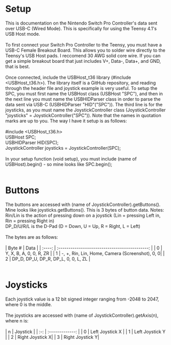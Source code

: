 # Setup
This is documentation on the Nintendo Switch Pro Controller's data sent over USB-C (Wired Mode). This is specifically for using the Teensy 4.1's USB Host mode.<br><br>
To first connect your Switch Pro Controller to the Teensy, you must have a USB-C Female Breakout Board. This allows you to solder wire directly to the Teensy's USB Host pads. I reccomend 30 AWG solid core wire. If you can get a simple breakout board that just includes V+, Data-, Data+, and GND, that is best.<br><br>
Once connected, include the USBHost_t36 library (#include <USBHost_t36.h>). The library itself is a GitHub repository, and reading through the header file and joystick example is very useful. To setup the SPC, you must first name the USBHost class (USBHost "SPC"), and then in the next line you must name the USBHIDParser class in order to parse the data sent via USB-C (USBHIDParser "HID"("SPC")). The third line is for the joysticks, as you must name the JoystickController class (JoystickController "joysticks" = JoystickController("SPC")). Note that the names in quotation marks are up to you. The way I have it setup is as follows:<br><br>
#include <USBHost_t36.h><br>
USBHost SPC;<br>
USBHIDParser HID(SPC);<br>
JoystickController joysticks = JoystickController(SPC);<br><br>
In your setup function (void setup), you must include (name of USBHost).begin() - so mine looks like SPC.begin();<br><br>
# Buttons
The buttons are accessed with (name of JoystickController).getButtons(). Mine looks like joysticks.getButtons(). This is 3 bytes of button data. Notes: Rin/Lin is the action of pressing down on a joystick (Lin = pressing Left in, Rin = pressing Right in)<br> DP_D/U/R/L is the D-Pad (D = Down, U = Up, R = Right, L = Left)<br><br>The bytes are as follows:<br><br>
| Byte # | Data                                           |
| :----: | :--------------------------------------------: |
| 0      | Y, X, B, A, 0, 0, R, ZR                        |
| 1      | -, +, Rin, Lin, Home, Camera (Screenshot), 0, 0|
| 2      | DP_D, DP_U, DP_R, DP_L, 0, 0, L, ZL            |
<br><br>
# Joysticks
Each joystick value is a 12 bit signed integer ranging from -2048 to 2047, where 0 is the middle.<br><br>The joysticks are accessed with (name of JoystickController).getAxis(n), where n is:<br><br>
| n   | Joystick        |
| :-: | :-------------: |
| 0   | Left Joystick X |
| 1   | Left Joystick Y |
| 2   | Right Joystick X|
| 3   | Right Joystick Y|
